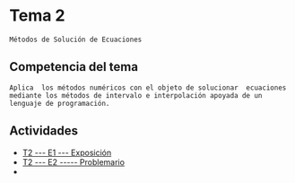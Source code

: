 # Tema 2
    Métodos de Solución de Ecuaciones

## Competencia del tema
    Aplica  los métodos numéricos con el objeto de solucionar  ecuaciones  mediante los métodos de intervalo e interpolación apoyada de un lenguaje de programación.

## Actividades
- [T2  --- E1  ---  Exposición](/Tema%202/Evidencia%201/)
- [T2 ---  E2   -----  Problemario](/Tema%202/Evidencia%202/)
- 